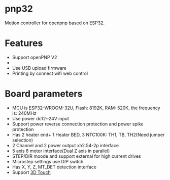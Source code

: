 # pnp32
Motion controller for openpnp based on ESP32.


# Features
  - Support openPNP V2
  - 
  - Use USB upload firmware
  - Printing by connect wifi web control


# Board parameters
  - MCU is ESP32-WROOM-32U, Flash: 8192K, RAM: 520K, the frequency is: 240MHz 
  - Use power dc12~24V input
  - Support power reverse connection protection and power spike protection
  - Has 2 heater end+ 1 Heater BED, 3 NTC100K: TH1, TB, TH2(Need jumper selection)
  - 2 Channel and 2 power output xh2.54-2p interface
  - 5 axis 6 motor interface(Dual Z axis in parallel)
  - STEP/DIR moode and support external for high current drives
  - Microstep settings use DIP switch
  - Has X, Y, Z, MT_DET detection interface
  - Support [3D Touch](https://www.aliexpress.com/store/group/Auto-bed-leveling-senor/1047297_516621299.html?spm=a2g0o.store_pc_groupList.pcShopHead_8325768.1_2_3)